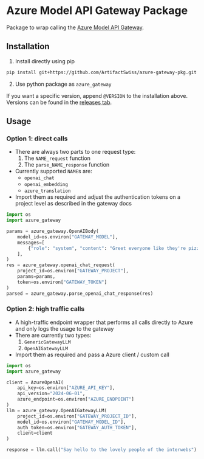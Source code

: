 # Azure Model API Gateway Package

Package to wrap calling the [Azure Model API Gateway](https://github.com/ArtifactSwiss/azure-gateway).

## Installation

1. Install directly using pip

```bash
pip install git+https://github.com/ArtifactSwiss/azure-gateway-pkg.git
```

2. Use python package as `azure_gateway`

If you want a specific version, append `@VERSION` to the installation above. Versions can be found in the [releases tab](https://github.com/ArtifactSwiss/azure-gateway-pkg/releases).

## Usage

### Option 1: direct calls

- There are always two parts to one request type:
  1.  The `NAME_request` function
  2.  The `parse_NAME_response` function
- Currently supported `NAME`s are:
  - `openai_chat`
  - `openai_embedding`
  - `azure_translation`
- Import them as required and adjust the authentication tokens on a project level as described in the gateway docs

```python
import os
import azure_gateway

params = azure_gateway.OpenAIBody(
    model_id=os.environ["GATEWAY_MODEL"],
    messages=[
        {"role": "system", "content": "Greet everyone like they're pizza royalty"}
    ],
)
res = azure_gateway.openai_chat_request(
    project_id=os.environ["GATEWAY_PROJECT"],
    params=params,
    token=os.environ["GATEWAY_TOKEN"]
)
parsed = azure_gateway.parse_openai_chat_response(res)
```

### Option 2: high traffic calls

- A high-traffic endpoint wrapper that performs all calls directly to Azure and only logs the usage to the gateway
- There are currently two types:
  1. `GenericGatewayLLM`
  2. `OpenAIGatewayLLM`
- Import them as required and pass a Azure client / custom call

```python
import os
import azure_gateway

client = AzureOpenAI(
    api_key=os.environ["AZURE_API_KEY"],
    api_version="2024-06-01",
    azure_endpoint=os.environ["AZURE_ENDPOINT"]
)
llm = azure_gateway.OpenAIGatewayLLM(
    project_id=os.environ["GATEWAY_PROJECT_ID"],
    model_id=os.environ["GATEWAY_MODEL_ID"],
    auth_token=os.environ["GATEWAY_AUTH_TOKEN"],
    client=client
)

response = llm.call("Say hello to the lovely people of the interwebs")
```

